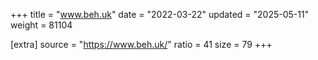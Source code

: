 +++
title = "www.beh.uk"
date = "2022-03-22"
updated = "2025-05-11"
weight = 81104

[extra]
source = "https://www.beh.uk/"
ratio = 41
size = 79
+++
